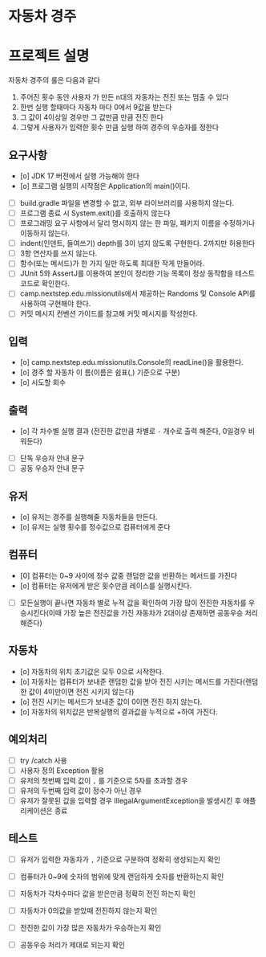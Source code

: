 # 자동차 경주

# 프로젝트 설명
자동차 경주의 룰은 다음과 같다
1) 주어진 횟수 동안 사용자 가 만든 n대의 자동차는 전진 또는 멈출 수 있다
2) 한번 실행 할때마다 자동차 마다 0에서 9값을 받는다
3) 그 값이 4이상일 경우만 그 값만큼 만큼 전진 한다
4) 그렇게 사용자가 입력한 횟수 만큼 실행 하여 경주의 우승자를 정한다

## 요구사항
- [o] JDK 17 버전에서 실행 가능해야 한다
- [o] 프로그램 실행의 시작점은 Application의 main()이다.
- [ ] build.gradle 파일을 변경할 수 없고, 외부 라이브러리를 사용하지 않는다.
- [ ] 프로그램 종료 시 System.exit()를 호출하지 않는다
- [ ] 프로그래밍 요구 사항에서 달리 명시하지 않는 한 파일, 패키지 이름을 수정하거나 이동하지 않는다.
- [ ] indent(인덴트, 들여쓰기) depth를 3이 넘지 않도록 구현한다. 2까지만 허용한다
- [ ] 3항 연산자를 쓰지 않는다.
- [ ] 함수(또는 메서드)가 한 가지 일만 하도록 최대한 작게 만들어라. 
- [ ] JUnit 5와 AssertJ를 이용하여 본인이 정리한 기능 목록이 정상 동작함을 테스트 코드로 확인한다. 
- [ ] camp.nextstep.edu.missionutils에서 제공하는 Randoms 및 Console API를 사용하여 구현해야 한다.
- [ ] 커밋 메시지 컨벤션 가이드를 참고해 커밋 메시지를 작성한다.

## 입력
- [o] camp.nextstep.edu.missionutils.Console의 readLine()을 활용한다.
- [o] 경주 할 자동차 이 름(이름은 쉼표(,) 기준으로 구분)
- [o] 시도할 회수

## 출력 
- [o] 각 차수별 실행 결과 (전진한 값만큼  차별로 `-` 개수로 출력 해준다, 0일경우 비워둔다)
- [ ] 단독 우승자 안내 문구
- [ ] 공동 우승자 안내 문구

## 유저
- [o] 유저는 경주를 실행해줄 자동차들을 만든다.
- [o] 유저는 실행 횟수를 정수값으로 컴퓨터에게 준다

## 컴퓨터
- [0] 컴퓨터는 0~9 사이에 정수 값중 랜덤한 값을 반환하는 메서드를 가진다
- [o] 컴퓨터는 유저에게 받은 횟수만큼 레이스를 실행시킨다.
- [ ] 모든실행이 끝나면 자동차 별로 누적 값을 확인하여 가장 많이 전진한 자동차를 우승시킨다(이때 가장 높은 전진값을 가진 자동차가 2대이상 존재하면 공동우승 처리해준다)

## 자동차
- [o] 자동차의 위치 초기값은 모두 0으로 시작한다.
- [o] 자동차는 컴퓨터가 보내준 랜덤한 값을 받아 전진 시키는 메서드를 가진다(랜덤한 값이 4미만이면 전진 시키지 않는다)
- [o] 전진 시키는 메서드가 보내준 값이 0이면 전진 하지 않는다.
- [o] 자동차의 위치값은 반복실행의 결과값을 누적으로 +하여 가진다.

## 예외처리
- [ ] try /catch 사용
- [ ] 사용자 정의 Exception 활용
- [ ] 유저의 첫번째 입력 값이 `,` 를 기준으로 5자를 초과할 경우
- [ ] 유저의 두번째 입력 값이 정수가 아닌 경우
- [ ] 유저가 잘못된 값을 입력할 경우 IllegalArgumentException을 발생시킨 후 애플리케이션은 종료

## 테스트
- [ ] 유저가 입력한 자동차가 `,` 기준으로 구분하여 정확히 생성되는지 확인
- [ ] 컴퓨터가 0~9에 숫자의 범위에 맞게 랜덤하게 숫자를 반환하는지 확인
- [ ] 자동차가 각차수마다 값을 받은만큼 정확히 전진 하는지 확인
- [ ] 자동차가 0의값을 받았때 전진하지 않는지 확인
- [ ] 전진한 값이 가장 많은 자동차가 우승하는지 확인
- [ ] 공동우승 처리가 제대로 되는지 확인

